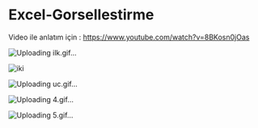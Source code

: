 # Excel-Gorsellestirme

Video ile anlatım için :
https://www.youtube.com/watch?v=8BKosn0jOas

![Uploading ilk.gif…]()


![iki](https://user-images.githubusercontent.com/97800760/220604482-39960829-c767-406a-85d4-19f5ad65c6de.gif)

![Uploading uc.gif…]()

![Uploading 4.gif…]()

![Uploading 5.gif…]()
